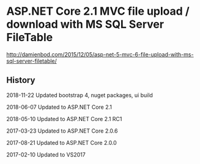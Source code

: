 # ASP.NET Core 2.1 MVC file upload / download with MS SQL Server FileTable

http://damienbod.com/2015/12/05/asp-net-5-mvc-6-file-upload-with-ms-sql-server-filetable/

## History 

2018-11-22 Updated bootstrap 4, nuget packages, ui build

2018-06-07 Updated to ASP.NET Core 2.1

2018-05-10 Updated to ASP.NET Core 2.1 RC1

2017-03-23 Updated to ASP.NET Core 2.0.6

2017-08-21 Updated to ASP.NET Core 2.0.0

2017-02-10 Updated to VS2017 